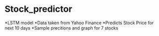 # Stock_predictor
*LSTM model
*Data taken from Yahoo Finance
*Predicts Stock Price for next 10 days
*Sample precitions and graph for 7 stocks
